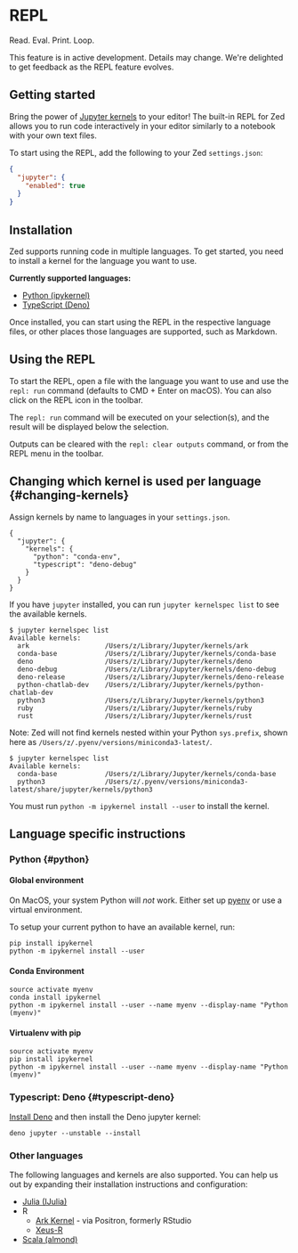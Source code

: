 # REPL

Read. Eval. Print. Loop.

<div class="warning">

This feature is in active development. Details may change. We're delighted to get feedback as the REPL feature evolves.

</div>

## Getting started

Bring the power of [Jupyter kernels](https://docs.jupyter.org/en/latest/projects/kernels.html) to your editor! The built-in REPL for Zed allows you to run code interactively in your editor similarly to a notebook with your own text files.

<!-- TODO: Include GIF in action -->

To start using the REPL, add the following to your Zed `settings.json`:

```json
{
  "jupyter": {
    "enabled": true
  }
}
```

## Installation

Zed supports running code in multiple languages. To get started, you need to install a kernel for the language you want to use.

**Currently supported languages:**

* [Python (ipykernel)](#python)
* [TypeScript (Deno)](#typescript-deno)


Once installed, you can start using the REPL in the respective language files, or other places those languages are supported, such as Markdown.

<!-- TODO: Make markdown a link with an example -->

## Using the REPL

To start the REPL, open a file with the language you want to use and use the `repl: run` command (defaults to CMD + Enter on macOS). You can also click on the REPL icon in the toolbar.

The `repl: run` command will be executed on your selection(s), and the result will be displayed below the selection.

Outputs can be cleared with the `repl: clear outputs` command, or from the REPL menu in the toolbar.

## Changing which kernel is used per language {#changing-kernels}

Assign kernels by name to languages in your `settings.json`.

```jsonc
{
  "jupyter": {
    "kernels": {
      "python": "conda-env",
      "typescript": "deno-debug"
    }
  }
}
```

If you have `jupyter` installed, you can run `jupyter kernelspec list` to see the available kernels.

```
$ jupyter kernelspec list
Available kernels:
  ark                   /Users/z/Library/Jupyter/kernels/ark
  conda-base            /Users/z/Library/Jupyter/kernels/conda-base
  deno                  /Users/z/Library/Jupyter/kernels/deno
  deno-debug            /Users/z/Library/Jupyter/kernels/deno-debug
  deno-release          /Users/z/Library/Jupyter/kernels/deno-release
  python-chatlab-dev    /Users/z/Library/Jupyter/kernels/python-chatlab-dev
  python3               /Users/z/Library/Jupyter/kernels/python3
  ruby                  /Users/z/Library/Jupyter/kernels/ruby
  rust                  /Users/z/Library/Jupyter/kernels/rust
```

Note: Zed will not find kernels nested within your Python `sys.prefix`, shown here as `/Users/z/.pyenv/versions/miniconda3-latest/`.

```
$ jupyter kernelspec list
Available kernels:
  conda-base            /Users/z/Library/Jupyter/kernels/conda-base
  python3               /Users/z/.pyenv/versions/miniconda3-latest/share/jupyter/kernels/python3
```

You must run `python -m ipykernel install --user` to install the kernel.

## Language specific instructions

### Python {#python}

#### Global environment

<div class="warning">

On MacOS, your system Python will _not_ work. Either set up [pyenv](https://github.com/pyenv/pyenv?tab=readme-ov-file#installation) or use a virtual environment.

</div>


To setup your current python to have an available kernel, run:

```
pip install ipykernel
python -m ipykernel install --user
```

#### Conda Environment

```
source activate myenv
conda install ipykernel
python -m ipykernel install --user --name myenv --display-name "Python (myenv)"
```


#### Virtualenv with pip

```
source activate myenv
pip install ipykernel
python -m ipykernel install --user --name myenv --display-name "Python (myenv)"
```

### Typescript: Deno {#typescript-deno}

[Install Deno](https://docs.deno.com/runtime/manual/getting_started/installation/) and then install the Deno jupyter kernel:

```
deno jupyter --unstable --install
```

### Other languages

The following languages and kernels are also supported. You can help us out by expanding their installation instructions and configuration:

* [Julia (IJulia)](https://github.com/JuliaLang/IJulia.jl)
* R
  - [Ark Kernel](https://github.com/posit-dev/ark) - via Positron, formerly RStudio
  - [Xeus-R](https://github.com/jupyter-xeus/xeus-r)
* [Scala (almond)](https://almond.sh/docs/quick-start-install)
